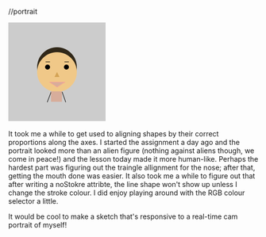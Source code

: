 //portrait

<img src= "https://github.com/safimasafi/introtoim/blob/main/May26/Screen%20Shot%202021-05-25%20at%2017.40.46.png">


It took me a while to get used to aligning shapes by their correct proportions along the axes. I started the assignment a day ago and the portrait looked more than an alien figure (nothing against aliens though, we come in peace!) and the lesson today made it more human-like. Perhaps the hardest part was figuring out the traingle allignment for the nose; after that, getting the mouth done was easier. It also took me a while to figure out that after writing a noStokre attribte, the line shape won't show up unless I change the stroke colour. I did enjoy playing around with the RGB colour selector a little.

It would be cool to make a sketch that's responsive to a real-time cam portrait of myself!

